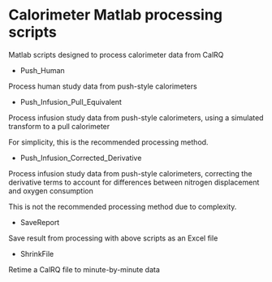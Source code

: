 # Calorimeter Matlab processing scripts

Matlab scripts designed to process calorimeter data from CalRQ

- Push_Human

Process human study data from push-style calorimeters

- Push_Infusion_Pull_Equivalent

Process infusion study data from push-style calorimeters, using a simulated transform to a pull calorimeter

For simplicity, this is the recommended processing method.

- Push_Infusion_Corrected_Derivative

Process infusion study data from push-style calorimeters, correcting the derivative terms to account for differences between nitrogen displacement and oxygen consumption

This is not the recommended processing method due to complexity.

- SaveReport

Save result from processing with above scripts as an Excel file

- ShrinkFile

Retime a CalRQ file to minute-by-minute data